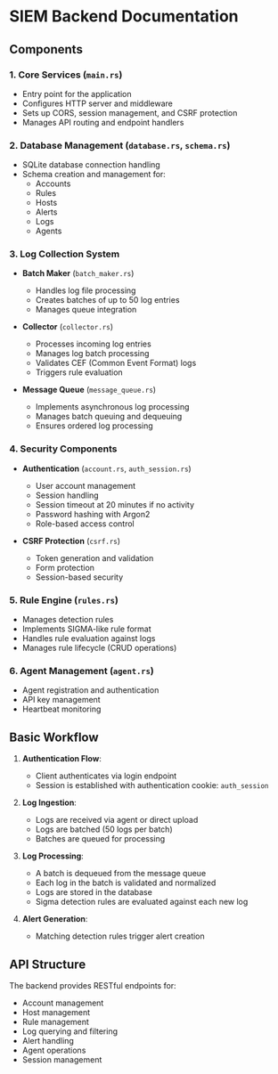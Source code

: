 # SIEM Backend Documentation

## Components

### 1. Core Services (`main.rs`)
- Entry point for the application
- Configures HTTP server and middleware
- Sets up CORS, session management, and CSRF protection
- Manages API routing and endpoint handlers

### 2. Database Management (`database.rs`, `schema.rs`)
- SQLite database connection handling
- Schema creation and management for:
  * Accounts
  * Rules
  * Hosts
  * Alerts
  * Logs
  * Agents

### 3. Log Collection System
- **Batch Maker** (`batch_maker.rs`)
  * Handles log file processing
  * Creates batches of up to 50 log entries
  * Manages queue integration

- **Collector** (`collector.rs`)
  * Processes incoming log entries
  * Manages log batch processing
  * Validates CEF (Common Event Format) logs
  * Triggers rule evaluation

- **Message Queue** (`message_queue.rs`)
  * Implements asynchronous log processing
  * Manages batch queuing and dequeuing
  * Ensures ordered log processing

### 4. Security Components
- **Authentication** (`account.rs`, `auth_session.rs`)
  * User account management
  * Session handling
  * Session timeout at 20 minutes if no activity
  * Password hashing with Argon2
  * Role-based access control

- **CSRF Protection** (`csrf.rs`)
  * Token generation and validation
  * Form protection
  * Session-based security

### 5. Rule Engine (`rules.rs`)
- Manages detection rules
- Implements SIGMA-like rule format
- Handles rule evaluation against logs
- Manages rule lifecycle (CRUD operations)

### 6. Agent Management (`agent.rs`)
- Agent registration and authentication
- API key management
- Heartbeat monitoring

## Basic Workflow

1. **Authentication Flow**:
   - Client authenticates via login endpoint
   - Session is established with authentication cookie: `auth_session`

2. **Log Ingestion**:
   - Logs are received via agent or direct upload
   - Logs are batched (50 logs per batch)
   - Batches are queued for processing

3. **Log Processing**:
   - A batch is dequeued from the message queue
   - Each log in the batch is validated and normalized
   - Logs are stored in the database
   - Sigma detection rules are evaluated against each new log

4. **Alert Generation**:
   - Matching detection rules trigger alert creation

## API Structure

The backend provides RESTful endpoints for:
- Account management
- Host management
- Rule management
- Log querying and filtering
- Alert handling
- Agent operations
- Session management